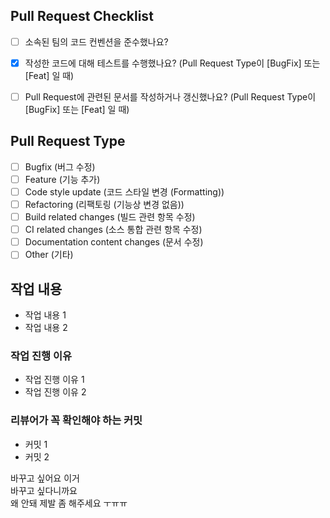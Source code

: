 <!-- 해당하는 모든 체크 박스에 "x" 를 채워주세요. -->

## Pull Request Checklist
<!-- Pull Request를 생성하기 전에 먼저 확인해 주세요. -->

- [ ] 소속된 팀의 코드 컨벤션을 준수했나요?
- [x] 작성한 코드에 대해 테스트를 수행했나요? (Pull Request Type이 [BugFix] 또는 [Feat] 일 때) 
- [ ] Pull Request에 관련된 문서를 작성하거나 갱신했나요? (Pull Request Type이 [BugFix] 또는 [Feat] 일 때)


## Pull Request Type
<!-- 어떠한 종류의 Pull Request를 생성하고자 하는지 체크해 주세요. -->

- [ ] Bugfix (버그 수정)
- [ ] Feature (기능 추가)
- [ ] Code style update (코드 스타일 변경 (Formatting))
- [ ] Refactoring (리팩토링 (기능상 변경 없음))
- [ ] Build related changes (빌드 관련 항목 수정)
- [ ] CI related changes (소스 통합 관련 항목 수정)
- [ ] Documentation content changes (문서 수정)
- [ ] Other (기타)

## 작업 내용
<!-- 어떠한 작업을 했는지 관련 링크과 함께 작성해 주세요. -->
- 작업 내용 1
- 작업 내용 2

### 작업 진행 이유
<!-- 작성한 작업을 왜 했는지 설명해 주세요. -->
 - 작업 진행 이유 1 
 - 작업 진행 이유 2

### 리뷰어가 꼭 확인해야 하는 커밋
<!-- 모든 커밋을 확인하겠지만 자신이 없거나 집중적으로 확인을 요구하고자 하는 커밋이 있다면 작성해 주세요. -->
- 커밋 1
- 커밋 2

바꾸고 싶어요 이거   
바꾸고 싶다니까요  
왜 안돼
제발 좀 해주세요 ㅜㅠㅠ